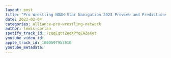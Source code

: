 ```yaml
---
layout: post
title: "Pro Wrestling NOAH Star Navigation 2023 Preview and Predictions"
date: 2023-02-04
categories: alliance-pro-wrestling-network
author: lewis-carlan
spotify_track_id: 7zQqEqttZeqXPYqEAZeXut
youtube_video_id: 
apple_track_id: 1000597953810
youtube_metadata: 
---
```

